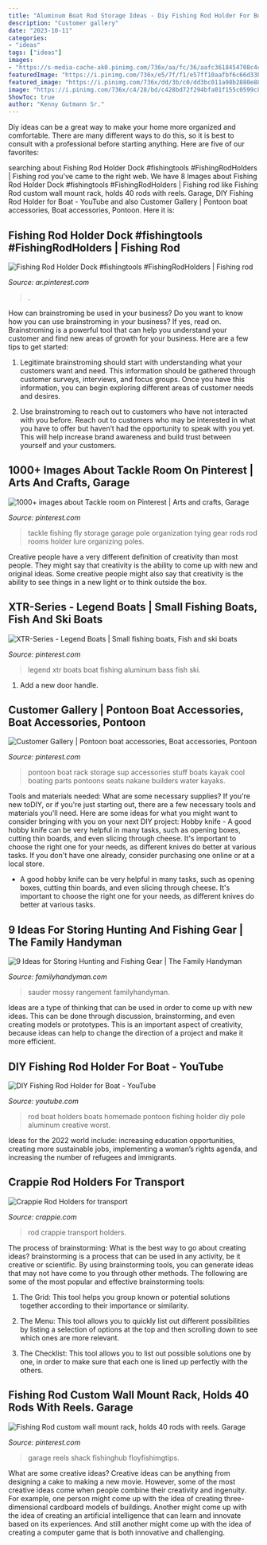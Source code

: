 ```yaml
---
title: "Aluminum Boat Rod Storage Ideas - Diy Fishing Rod Holder For Boat"
description: "Customer gallery"
date: "2023-10-11"
categories:
- "ideas"
tags: ["ideas"]
images:
- "https://s-media-cache-ak0.pinimg.com/736x/aa/fc/36/aafc3618454708c4cf23a3c616521c9b.jpg"
featuredImage: "https://i.pinimg.com/736x/e5/7f/f1/e57ff10aafbf6c66d33bb304539b2d34.jpg"
featured_image: "https://i.pinimg.com/736x/dd/3b/c0/dd3bc011a98b2880e888f1582571467c.jpg"
image: "https://i.pinimg.com/736x/c4/28/bd/c428bd72f294bfa01f155c0599c8dc0b.jpg"
ShowToc: true
author: "Kenny Gutmann Sr."
---
```



Diy ideas can be a great way to make your home more organized and comfortable. There are many different ways to do this, so it is best to consult with a professional before starting anything. Here are five of our favorites: 

	

		
searching about Fishing Rod Holder Dock #fishingtools #FishingRodHolders | Fishing rod you've came to the right web. We have 8 Images about Fishing Rod Holder Dock #fishingtools #FishingRodHolders | Fishing rod like Fishing Rod custom wall mount rack, holds 40 rods with reels. Garage, DIY Fishing Rod Holder for Boat - YouTube and also Customer Gallery | Pontoon boat accessories, Boat accessories, Pontoon. Here it is:
		
    
## Fishing Rod Holder Dock #fishingtools #FishingRodHolders | Fishing Rod

<img loading=lazy src="https://i.pinimg.com/736x/c4/28/bd/c428bd72f294bfa01f155c0599c8dc0b.jpg" onerror="this.onerror=null;this.src='https://tse2.mm.bing.net/th?id=OIP.dN6pU00E4RoWihf6ul36owAAAA&amp;pid=15.1';" alt="Fishing Rod Holder Dock #fishingtools #FishingRodHolders | Fishing rod">

_Source: ar.pinterest.com_

>. 

	

How can brainstroming be used in your business?
Do you want to know how you can use brainstroming in your business? If yes, read on. Brainstroming is a powerful tool that can help you understand your customer and find new areas of growth for your business. Here are a few tips to get started:
1. Legitimate brainstroming should start with understanding what your customers want and need. This information should be gathered through customer surveys, interviews, and focus groups. Once you have this information, you can begin exploring different areas of customer needs and desires.

2. Use brainstroming to reach out to customers who have not interacted with you before. Reach out to customers who may be interested in what you have to offer but haven’t had the opportunity to speak with you yet. This will help increase brand awareness and build trust between yourself and your customers.


    
## 1000+ Images About Tackle Room On Pinterest | Arts And Crafts, Garage

<img loading=lazy src="https://s-media-cache-ak0.pinimg.com/736x/aa/fc/36/aafc3618454708c4cf23a3c616521c9b.jpg" onerror="this.onerror=null;this.src='https://tse3.mm.bing.net/th?id=OIP.30Z3Xe13pg1P0Hc5NUsc3QHaJ3&amp;pid=15.1';" alt="1000+ images about Tackle room on Pinterest | Arts and crafts, Garage">

_Source: pinterest.com_

>tackle fishing fly storage garage pole organization tying gear rods rod rooms holder lure organizing poles. 

	

Creative people have a very different definition of creativity than most people. They might say that creativity is the ability to come up with new and original ideas. Some creative people might also say that creativity is the ability to see things in a new light or to think outside the box.

    
## XTR-Series - Legend Boats | Small Fishing Boats, Fish And Ski Boats

<img loading=lazy src="https://i.pinimg.com/736x/e5/7f/f1/e57ff10aafbf6c66d33bb304539b2d34.jpg" onerror="this.onerror=null;this.src='https://tse3.mm.bing.net/th?id=OIP.99QGlAQE0A5yyaAM4GC1_AHaDY&amp;pid=15.1';" alt="XTR-Series - Legend Boats | Small fishing boats, Fish and ski boats">

_Source: pinterest.com_

>legend xtr boats boat fishing aluminum bass fish ski. 

	

1. Add a new door handle. 

    
## Customer Gallery | Pontoon Boat Accessories, Boat Accessories, Pontoon

<img loading=lazy src="https://i.pinimg.com/736x/d2/d5/69/d2d5697004ed1eeb1aa6a3bfee3755b0--pontoon-boat-ideas-pontoon-stuff.jpg" onerror="this.onerror=null;this.src='https://tse2.mm.bing.net/th?id=OIP.V7xIQmfvpZ3-HZGLcKEepgHaJ3&amp;pid=15.1';" alt="Customer Gallery | Pontoon boat accessories, Boat accessories, Pontoon">

_Source: pinterest.com_

>pontoon boat rack storage sup accessories stuff boats kayak cool boating parts pontoons seats nakane builders water kayaks. 

	

Tools and materials needed: What are some necessary supplies?
If you're new toDIY, or if you're just starting out, there are a few necessary tools and materials you'll need. Here are some ideas for what you might want to consider bringing with you on your next DIY project:
Hobby knife - A good hobby knife can be very helpful in many tasks, such as opening boxes, cutting thin boards, and even slicing through cheese. It's important to choose the right one for your needs, as different knives do better at various tasks. If you don't have one already, consider purchasing one online or at a local store.

- A good hobby knife can be very helpful in many tasks, such as opening boxes, cutting thin boards, and even slicing through cheese. It's important to choose the right one for your needs, as different knives do better at various tasks.

    
## 9 Ideas For Storing Hunting And Fishing Gear | The Family Handyman

<img loading=lazy src="https://www.familyhandyman.com/wp-content/uploads/2018/05/417241-2000-00-1.jpg" onerror="this.onerror=null;this.src='https://tse1.mm.bing.net/th?id=OIP.hjPyCZuQgA1Zq7WkE_kWagHaHa&amp;pid=15.1';" alt="9 Ideas for Storing Hunting and Fishing Gear | The Family Handyman">

_Source: familyhandyman.com_

>sauder mossy rangement familyhandyman. 

	

Ideas are a type of thinking that can be used in order to come up with new ideas. This can be done through discussion, brainstorming, and even creating models or prototypes. This is an important aspect of creativity, because ideas can help to change the direction of a project and make it more efficient.

    
## DIY Fishing Rod Holder For Boat - YouTube

<img loading=lazy src="https://i.ytimg.com/vi/SCPla8Wad7g/hqdefault.jpg" onerror="this.onerror=null;this.src='https://tse2.mm.bing.net/th?id=OIP.Zp-5KD68AwAWt4G4hlqtAQHaFj&amp;pid=15.1';" alt="DIY Fishing Rod Holder for Boat - YouTube">

_Source: youtube.com_

>rod boat holders boats homemade pontoon fishing holder diy pole aluminum creative worst. 

	

Ideas for the 2022 world include: increasing education opportunities, creating more sustainable jobs, implementing a woman’s rights agenda, and increasing the number of refugees and immigrants.

    
## Crappie Rod Holders For Transport

<img loading=lazy src="https://www.crappie.com/crappie/attachments/north-carolina/37536d1266800820-crappie-rod-holders-transport-img_1436-jpg" onerror="this.onerror=null;this.src='https://tse1.mm.bing.net/th?id=OIP.BihXLoTwqskeihqDBArW_QHaFj&amp;pid=15.1';" alt="Crappie Rod Holders for transport">

_Source: crappie.com_

>rod crappie transport holders. 

	

The process of brainstorming: What is the best way to go about creating ideas?
brainstorming is a process that can be used in any activity, be it creative or scientific. By using brainstorming tools, you can generate ideas that may not have come to you through other methods. The following are some of the most popular and effective brainstorming tools:
1. The Grid: This tool helps you group known or potential solutions together according to their importance or similarity.

2. The Menu: This tool allows you to quickly list out different possibilities by listing a selection of options at the top and then scrolling down to see which ones are more relevant.

3. The Checklist: This tool allows you to list out possible solutions one by one, in order to make sure that each one is lined up perfectly with the others.

    
## Fishing Rod Custom Wall Mount Rack, Holds 40 Rods With Reels. Garage

<img loading=lazy src="https://i.pinimg.com/736x/dd/3b/c0/dd3bc011a98b2880e888f1582571467c.jpg" onerror="this.onerror=null;this.src='https://tse3.mm.bing.net/th?id=OIP.cBRT8pN_O1bZhdIOkuNoQwHaJ3&amp;pid=15.1';" alt="Fishing Rod custom wall mount rack, holds 40 rods with reels. Garage">

_Source: pinterest.com_

>garage reels shack fishinghub floyfishimgtips. 

	

What are some creative ideas?
Creative ideas can be anything from designing a cake to making a new movie. However, some of the most creative ideas come when people combine their creativity and ingenuity. For example, one person might come up with the idea of creating three-dimensional cardboard models of buildings. Another might come up with the idea of creating an artificial intelligence that can learn and innovate based on its experiences. And still another might come up with the idea of creating a computer game that is both innovative and challenging.


